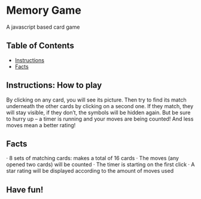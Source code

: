 # Memory Game
A javascript based card game
## Table of Contents

* [Instructions](#instructions)
* [Facts](#contributing)

## Instructions: How to play

By clicking on any card, you will see its picture. Then try to find its match underneath the other cards by clicking on a second one. If they match, they will stay visible, if they don’t, the symbols will be hidden again. But be sure to hurry up – a timer is running and your moves are being counted! And less moves mean a better rating!


## Facts

· 8 sets of matching cards: makes a total of 16 cards
· The moves (any opened two cards) will be counted
· The timer is starting on the first click
· A star rating will be displayed according to the amount of moves used

## Have fun!
